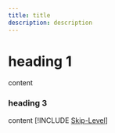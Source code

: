 ```yaml
---
title: title
description: description
---
```


# heading 1
content
### heading 3
content
[!INCLUDE [Skip-Level](./includes/skip-level.md)]
